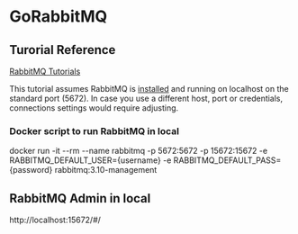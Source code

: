 # GoRabbitMQ
## Turorial Reference 
[RabbitMQ Tutorials](https://www.rabbitmq.com/getstarted.html)


This tutorial assumes RabbitMQ is [installed](https://www.rabbitmq.com/download.html) and running on localhost on the standard port (5672). In case you use a different host, port or credentials, connections settings would require adjusting.

### Docker script to run RabbitMQ in local 
docker run -it --rm --name rabbitmq -p 5672:5672 -p 15672:15672 -e RABBITMQ_DEFAULT_USER={username} -e RABBITMQ_DEFAULT_PASS={password} rabbitmq:3.10-management


## RabbitMQ Admin in local 
http://localhost:15672/#/
